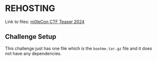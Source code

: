 # REHOSTING

Link to files: [m0leCon CTF Teaser 2024](https://ctf.m0lecon.it/challenge)

## Challenge Setup
This challenge just has one file which is the `bootme.tar.gz` file and it does not have any dependencies.
